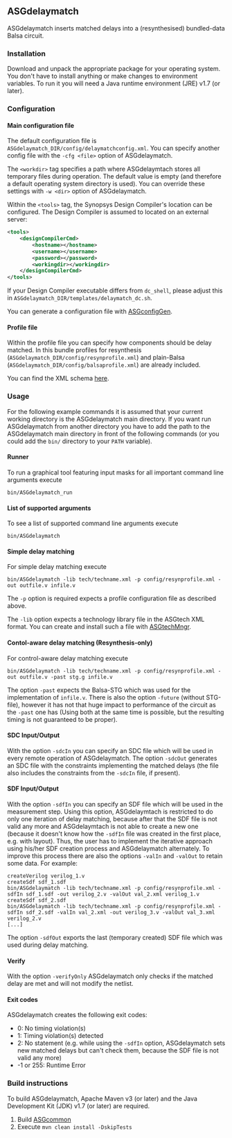 ASGdelaymatch
-------------

ASGdelaymatch inserts matched delays into a (resynthesised) bundled-data Balsa circuit.

### Installation ###

Download and unpack the appropriate package for your operating system. You don't have to install anything or make changes to environment variables. To run it you will need a Java runtime environment (JRE) v1.7 (or later).

### Configuration ###

#### Main configuration file ####

The default configuration file is `ASGdelaymatch_DIR/config/delaymatchconfig.xml`. You can specify another config file with the `-cfg <file>` option of ASGdelaymatch.

The `<workdir>` tag specifies a path where ASGdelaymtach stores all temporary files during operation. The default value is empty (and therefore a default operating system directory is used). You can override these settings with `-w <dir>` option of ASGdelaymatch.

Within the `<tools>` tag, the Synopsys Design Compiler's location can be configured. The Design Compiler is assumed to located on an external server:
```xml
<tools>
	<designCompilerCmd>
		<hostname></hostname>
		<username></username>
		<password></password>
		<workingdir></workingdir>
	</designCompilerCmd>
</tools>
```
If your Design Compiler executable differs from `dc_shell`, please adjust this in `ASGdelaymatch_DIR/templates/delaymatch_dc.sh`.

You can generate a configuration file with [ASGconfigGen](https://github.com/hpiasg/asgconfiggen).

#### Profile file ####

Within the profile file you can specify how components should be delay matched. In this bundle profiles for resynthesis (`ASGdelaymatch_DIR/config/resynprofile.xml`) and plain-Balsa (`ASGdelaymatch_DIR/config/balsaprofile.xml`) are already included.

You can find the XML schema [here](src/main/resources/schema/profile_config.xsd).

### Usage ###

For the following example commands it is assumed that your current working directory is the ASGdelaymatch main directory. If you want run ASGdelaymatch from another directory you have to add the path to the ASGdelaymatch main directory in front of the following commands (or you could add the `bin/` directory to your `PATH` variable).

#### Runner ####

To run a graphical tool featuring input masks for all important command line arguments execute

    bin/ASGdelaymatch_run

#### List of supported arguments ####

To see a list of supported command line arguments execute

    bin/ASGdelaymatch
    
#### Simple delay matching ####

For simple delay matching execute

	bin/ASGdelaymatch -lib tech/techname.xml -p config/resynprofile.xml -out outfile.v infile.v

The `-p` option is required expects a profile configuration file as described above.

The `-lib` option expects a technology library file in the ASGtech XML format. You can create and install such a file with [ASGtechMngr](https://github.com/hpiasg/asgtechmngr).

#### Contol-aware delay matching (Resynthesis-only) ####

For control-aware delay matching execute

	bin/ASGdelaymatch -lib tech/techname.xml -p config/resynprofile.xml -out outfile.v -past stg.g infile.v

The option `-past` expects the Balsa-STG which was used for the implementation of `infile.v`. There is also the option `-future` (without STG-file), however it has not that huge impact to performance of the circuit as the `-past` one has (Using both at the same time is possible, but the resulting timing is not guaranteed to be proper).

#### SDC Input/Output ####

With the option `-sdcIn` you can specify an SDC file which will be used in every remote operation of ASGdelaymatch. The option `-sdcOut` generates an SDC file with the constraints implementing the matched delays (the file also includes the constraints from the `-sdcIn` file, if present).

#### SDF Input/Output ####

With the option `-sdfIn` you can specify an SDF file which will be used in the measurement step. Using this option, ASGdelaymtach is restricted to do only one iteration of delay matching, because after that the SDF file is not valid any more and ASGdelaymtach is not able to create a new one (because it doesn't know how the `-sdfIn` file was created in the first place, e.g. with layout). Thus, the user has to implement the iterative approach using his/her SDF creation process and ASGdelaymatch alternately. To improve this process there are also the options `-valIn` and `-valOut` to retain some data. For example:

	createVerilog verilog_1.v
	createSdf sdf_1.sdf
	bin/ASGdelaymatch -lib tech/techname.xml -p config/resynprofile.xml -sdfIn sdf_1.sdf -out verilog_2.v -valOut val_2.xml verilog_1.v
	createSdf sdf_2.sdf
	bin/ASGdelaymatch -lib tech/techname.xml -p config/resynprofile.xml -sdfIn sdf_2.sdf -valIn val_2.xml -out verilog_3.v -valOut val_3.xml verilog_2.v
	[...]

The option `-sdfOut` exports the last (temporary created) SDF file which was used during delay matching.

#### Verify ####

With the option `-verifyOnly` ASGdelaymatch only checks if the matched delay are met and will not modify the netlist.

#### Exit codes ####

ASGdelaymatch creates the following exit codes:
* 0: No timing violation(s)
* 1: Timing violation(s) detected
* 2: No statement (e.g. while using the `-sdfIn` option, ASGdelaymatch sets new matched delays but can't check them, because the SDF file is not valid any more)
* -1 or 255: Runtime Error

### Build instructions ###

To build ASGdelaymatch, Apache Maven v3 (or later) and the Java Development Kit (JDK) v1.7 (or later) are required.

1. Build [ASGcommon](https://github.com/hpiasg/asgcommon)
2. Execute `mvn clean install -DskipTests`